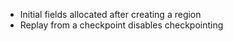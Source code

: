  * Initial fields allocated after creating a region
 * Replay from a checkpoint disables checkpointing
